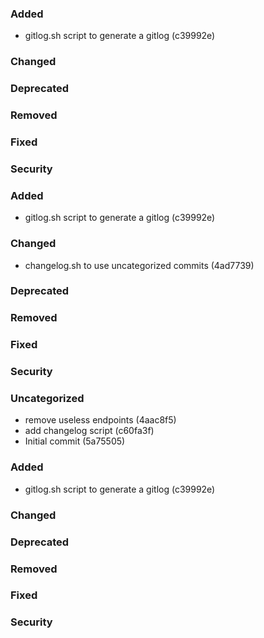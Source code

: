 ### Added

-  gitlog.sh script to generate a gitlog (c39992e)
### Changed

### Deprecated

### Removed

### Fixed

### Security


### Added

-  gitlog.sh script to generate a gitlog (c39992e)
### Changed

-  changelog.sh to use uncategorized commits (4ad7739)
### Deprecated

### Removed

### Fixed

### Security

### Uncategorized

- remove useless endpoints (4aac8f5)
- add changelog script (c60fa3f)
- Initial commit (5a75505)
### Added

-  gitlog.sh script to generate a gitlog (c39992e)
### Changed

### Deprecated

### Removed

### Fixed

### Security
